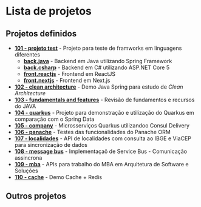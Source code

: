 # Lista de projetos

## Projetos definidos

- **[101 - projeto test](https://github.com/jeanbarcellos/project-101)** - Projeto para teste de framworks em linguagens diferentes
  - **[back.java](https://github.com/jeanbarcellos/project-101.backend-java)** - Backend em Java utilizando Spring Framework
  - **[back.csharp](https://github.com/jeanbarcellos/project-101.backend-csharp)** - Backend em C# utilizando ASP.NET Core 5
  - **[front.reactjs](https://github.com/jeanbarcellos/project-101.frontend-reactjs)** - Frontend em ReactJS
  - **[front.nextjs](https://github.com/jeanbarcellos/project-101.frontend-nextjs)** - Frontend em Next.js
- **[102 - clean architecture](https://github.com/jeanbarcellos/java.spring.project-102.clean-arch)** - Demo Java Spring para estudo de _Clean Architecture_
- **[103 - fundamentals and features](https://github.com/jeanbarcellos/java.project-103.fundamentals-and-features)** - Revisão de fundamentos e recursos do JAVA
- **[104 - quarkus](https://github.com/jeanbarcellos/java.quarkus.project-104)** - Projeto para demonstração e utilização do Quarkus em comparação com o Spring Data
- **[105 - company](https://github.com/jeanbarcellos/java.quarkus.project-105.ms-company)** - Microsserviços Quarkus utilizandoo Consul Delivery
- **[106 - panache](https://github.com/jeanbarcellos/project-106)** - Testes das funcionalidades do Panache ORM
- **[107 - localidades](https://github.com/jeanbarcellos/project-107)** - API de localidades com consulta ao IBGE e ViaCEP para sincronização de dados
- **[108 - message bus](https://github.com/jeanbarcellos/project-108)** - Implementaçaõ de Service Bus - Comunicação assincrona
- **[109 - mba](https://github.com/jeanbarcellos/project-109)** - APIs para trabalho do MBA em Arquitetura de Software e Soluções
- **[110 - cache](https://github.com/jeanbarcellos/project-110)** - Demo Cache + Redis

## Outros projetos
